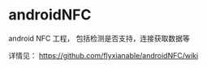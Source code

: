 # androidNFC
android NFC 工程， 包括检测是否支持，连接获取数据等

详情见：
https://github.com/flyxianable/androidNFC/wiki


